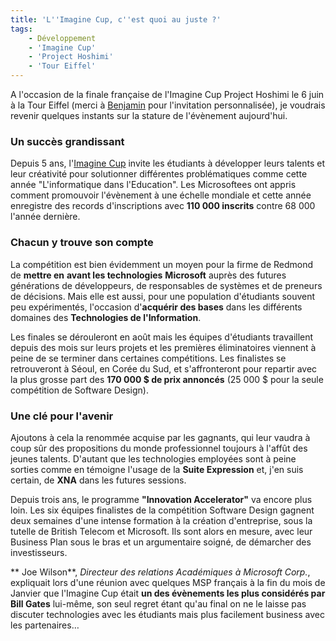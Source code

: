 ```yaml
---
title: 'L''Imagine Cup, c''est quoi au juste ?'
tags:
    - Développement
    - 'Imagine Cup'
    - 'Project Hoshimi'
    - 'Tour Eiffel'
---
```


A l'occasion de la finale française de l'Imagine Cup Project Hoshimi le 6 juin à la Tour Eiffel (merci à [Benjamin](http://www.benjamingauthey.com) pour l'invitation personnalisée), je voudrais revenir quelques instants sur la stature de l'évènement aujourd'hui.

<!-- more -->

### Un succès grandissant

Depuis 5 ans, l'[Imagine Cup](https://www.imaginecup.com/Error/500?aspxerrorpath=/) invite les étudiants à développer leurs talents et leur créativité pour solutionner différentes problématiques comme cette année "L'informatique dans l'Education". Les Microsoftees ont appris comment promouvoir l'évènement à une échelle mondiale et cette année enregistre des records d'inscriptions avec **110 000 inscrits** contre 68 000 l'année dernière.

### Chacun y trouve son compte

La compétition est bien évidemment un moyen pour la firme de Redmond de **mettre en** **avant les technologies** **Microsoft** auprès des futures générations de développeurs, de responsables de systèmes et de preneurs de décisions. Mais elle est aussi, pour une population d'étudiants souvent peu expérimentés, l'occasion d'**acquérir des bases** dans les différents domaines des **Technologies de l'Information**.

Les finales se dérouleront en août mais les équipes d'étudiants travaillent depuis des mois sur leurs projets et les premières éliminatoires viennent à peine de se terminer dans certaines compétitions. Les finalistes se retrouveront à Séoul, en Corée du Sud, et s'affronteront pour repartir avec la plus grosse part des **170 000 $ de prix annoncés** (25 000 $ pour la seule compétition de Software Design).

### Une clé pour l'avenir

Ajoutons à cela la renommée acquise par les gagnants, qui leur vaudra à coup sûr des propositions du monde professionnel toujours à l'affût des jeunes talents. D'autant que les technologies employées sont à peine sorties comme en témoigne l'usage de la **Suite Expression** et, j'en suis certain, de **XNA** dans les futures sessions.

Depuis trois ans, le programme **"Innovation Accelerator"** va encore plus loin. Les six équipes finalistes de la compétition Software Design gagnent deux semaines d'une intense formation à la création d'entreprise, sous la tutelle de British Telecom et Microsoft. Ils sont alors en mesure, avec leur Business Plan sous le bras et un argumentaire soigné, de démarcher des investisseurs.

** Joe Wilson**, _Directeur des relations Académiques à Microsoft Corp._, expliquait lors d'une réunion avec quelques MSP français à la fin du mois de Janvier que l'Imagine Cup était **un des évènements les plus considérés par Bill Gates** lui-même, son seul regret étant qu'au final on ne le laisse pas discuter technologies avec les étudiants mais plus facilement business avec les partenaires…
